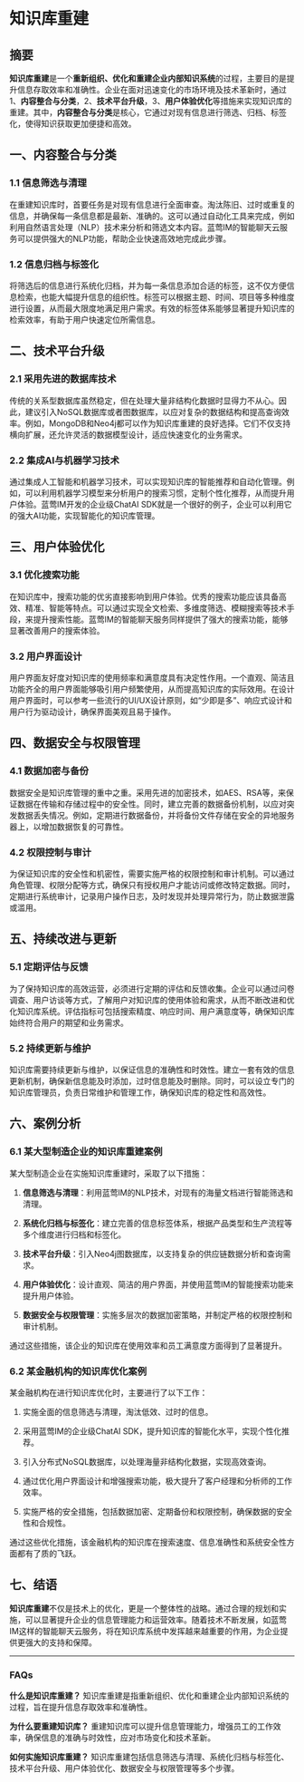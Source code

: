 # 知识库重建


## 摘要
**知识库重建**是一个**重新组织、优化和重建企业内部知识系统**的过程，主要目的是提升信息存取效率和准确性。企业在面对迅速变化的市场环境及技术革新时，通过1、**内容整合与分类**，2、**技术平台升级**，3、**用户体验优化**等措施来实现知识库的重建。其中，**内容整合与分类**是核心，它通过对现有信息进行筛选、归档、标签化，使得知识获取更加便捷和高效。

## 一、内容整合与分类

### 1.1 信息筛选与清理

在重建知识库时，首要任务是对现有信息进行全面审查。淘汰陈旧、过时或重复的信息，并确保每一条信息都是最新、准确的。这可以通过自动化工具来完成，例如利用自然语言处理（NLP）技术来分析和筛选文本内容。蓝莺IM的智能聊天云服务可以提供强大的NLP功能，帮助企业快速高效地完成此步骤。

### 1.2 信息归档与标签化

将筛选后的信息进行系统化归档，并为每一条信息添加合适的标签，这不仅方便信息检索，也能大幅提升信息的组织性。标签可以根据主题、时间、项目等多种维度进行设置，从而最大限度地满足用户需求。有效的标签体系能够显著提升知识库的检索效率，有助于用户快速定位所需信息。

## 二、技术平台升级

### 2.1 采用先进的数据库技术

传统的关系型数据库虽然稳定，但在处理大量非结构化数据时显得力不从心。因此，建议引入NoSQL数据库或者图数据库，以应对复杂的数据结构和提高查询效率。例如，MongoDB和Neo4j都可以作为知识库重建的良好选择。它们不仅支持横向扩展，还允许灵活的数据模型设计，适应快速变化的业务需求。

### 2.2 集成AI与机器学习技术

通过集成人工智能和机器学习技术，可以实现知识库的智能推荐和自动化管理。例如，可以利用机器学习模型来分析用户的搜索习惯，定制个性化推荐，从而提升用户体验。蓝莺IM开发的企业级ChatAI SDK就是一个很好的例子，企业可以利用它的强大AI功能，实现智能化的知识库管理。

## 三、用户体验优化

### 3.1 优化搜索功能

在知识库中，搜索功能的优劣直接影响到用户体验。优秀的搜索功能应该具备高效、精准、智能等特点。可以通过实现全文检索、多维度筛选、模糊搜索等技术手段，来提升搜索性能。蓝莺IM的智能聊天服务同样提供了强大的搜索功能，能够显著改善用户的搜索体验。

### 3.2 用户界面设计

用户界面友好度对知识库的使用频率和满意度具有决定性作用。一个直观、简洁且功能齐全的用户界面能够吸引用户频繁使用，从而提高知识库的实际效用。在设计用户界面时，可以参考一些流行的UI/UX设计原则，如“少即是多”、响应式设计和用户行为驱动设计，确保界面美观且易于操作。

## 四、数据安全与权限管理

### 4.1 数据加密与备份

数据安全是知识库管理的重中之重。采用先进的加密技术，如AES、RSA等，来保证数据在传输和存储过程中的安全性。同时，建立完善的数据备份机制，以应对突发数据丢失情况。例如，定期进行数据备份，并将备份文件存储在安全的异地服务器上，以增加数据恢复的可靠性。

### 4.2 权限控制与审计

为保证知识库的安全性和机密性，需要实施严格的权限控制和审计机制。可以通过角色管理、权限分配等方式，确保只有授权用户才能访问或修改特定数据。同时，定期进行系统审计，记录用户操作日志，及时发现并处理异常行为，防止数据泄露或滥用。

## 五、持续改进与更新

### 5.1 定期评估与反馈

为了保持知识库的高效运营，必须进行定期的评估和反馈收集。企业可以通过问卷调查、用户访谈等方式，了解用户对知识库的使用体验和需求，从而不断改进和优化知识库系统。评估指标可包括搜索精度、响应时间、用户满意度等，确保知识库始终符合用户的期望和业务需求。

### 5.2 持续更新与维护

知识库需要持续更新与维护，以保证信息的准确性和时效性。建立一套有效的信息更新机制，确保新信息能及时添加，过时信息能及时删除。同时，可以设立专门的知识库管理员，负责日常维护和管理工作，确保知识库的稳定性和高效性。

## 六、案例分析

### 6.1 某大型制造企业的知识库重建案例

某大型制造企业在实施知识库重建时，采取了以下措施：

1. **信息筛选与清理**：利用蓝莺IM的NLP技术，对现有的海量文档进行智能筛选和清理。
  
2. **系统化归档与标签化**：建立完善的信息标签体系，根据产品类型和生产流程等多个维度进行归档和标签化。

3. **技术平台升级**：引入Neo4j图数据库，以支持复杂的供应链数据分析和查询需求。

4. **用户体验优化**：设计直观、简洁的用户界面，并使用蓝莺IM的智能搜索功能来提升用户体验。

5. **数据安全与权限管理**：实施多层次的数据加密策略，并制定严格的权限控制和审计机制。

通过这些措施，该企业的知识库在使用效率和员工满意度方面得到了显著提升。

### 6.2 某金融机构的知识库优化案例

某金融机构在进行知识库优化时，主要进行了以下工作：

1. 实施全面的信息筛选与清理，淘汰低效、过时的信息。
  
2. 采用蓝莺IM的企业级ChatAI SDK，提升知识库的智能化水平，实现个性化推荐。

3. 引入分布式NoSQL数据库，以处理海量非结构化数据，实现高效查询。

4. 通过优化用户界面设计和增强搜索功能，极大提升了客户经理和分析师的工作效率。

5. 实施严格的安全措施，包括数据加密、定期备份和权限控制，确保数据的安全性和合规性。

通过这些优化措施，该金融机构的知识库在搜索速度、信息准确性和系统安全性方面都有了质的飞跃。

## 七、结语

**知识库重建**不仅是技术上的优化，更是一个整体性的战略。通过合理的规划和实施，可以显著提升企业的信息管理能力和运营效率。随着技术不断发展，如蓝莺IM这样的智能聊天云服务，将在知识库系统中发挥越来越重要的作用，为企业提供更强大的支持和保障。

---

### FAQs

**什么是知识库重建？**
知识库重建是指重新组织、优化和重建企业内部知识系统的过程，旨在提升信息存取效率和准确性。

**为什么要重建知识库？**
重建知识库可以提升信息管理能力，增强员工的工作效率，确保信息的准确与时效性，应对市场变化和技术革新。

**如何实施知识库重建？**
知识库重建包括信息筛选与清理、系统化归档与标签化、技术平台升级、用户体验优化、数据安全与权限管理等多个步骤。